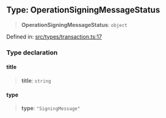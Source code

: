 
## Type: OperationSigningMessageStatus

> **OperationSigningMessageStatus**: `object`

Defined in: [src/types/transaction.ts:17](https://github.com/centrifuge/sdk/blob/f4a05552552306b18fda80681998b920366263a7/src/types/transaction.ts#L17)

### Type declaration

#### title

> **title**: `string`

#### type

> **type**: `"SigningMessage"`
